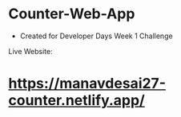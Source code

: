 # Counter-Web-App 
* Created for Developer Days Week 1 Challenge

Live Website:

# https://manavdesai27-counter.netlify.app/
